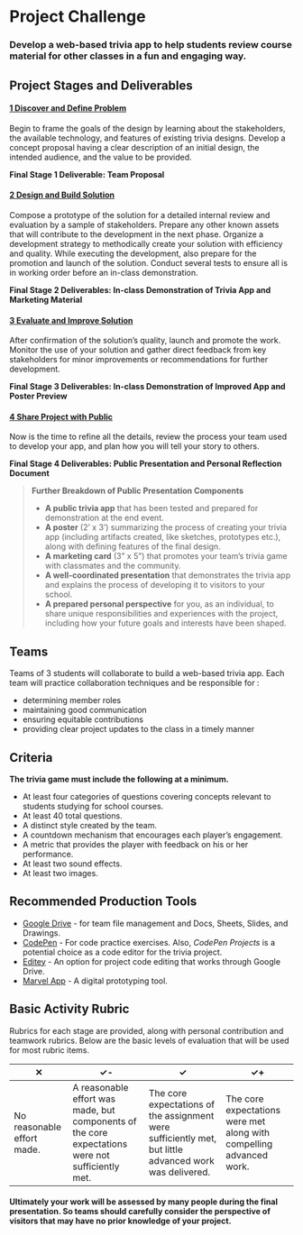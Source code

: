 # Project Challenge

### Develop a web-based trivia app to help students review course material for other classes in a fun and engaging way.

## Project Stages and Deliverables

#### [1 Discover and Define Problem](project-instructions/1-discover-and-define-a-problem.md)

Begin to frame the goals of the design by learning about the stakeholders, the available technology, and features of existing trivia designs. Develop a concept proposal having a clear description of an initial design, the intended audience, and the value to be provided.

**Final Stage 1 Deliverable: Team Proposal**

#### [2 Design and Build Solution](project-instructions/2-design-and-build-solution.md)

Compose a prototype of the solution for a detailed internal review and evaluation by a sample of stakeholders. Prepare any other known assets that will contribute to the development in the next phase. Organize a development strategy to methodically create your solution with efficiency and quality. While executing the development, also prepare for the promotion and launch of the solution. Conduct several tests to ensure all is in working order before an in-class demonstration.

**Final Stage 2 Deliverables: In-class Demonstration of Trivia App and Marketing Material**

#### [3 Evaluate and Improve Solution](project-instructions/3-evaluate-and-improve-solution.md)

After confirmation of the solution’s quality, launch and promote the work. Monitor the use of your solution and gather direct feedback from key stakeholders for minor improvements or recommendations for further development.

**Final Stage 3 Deliverables: In-class Demonstration of Improved App and Poster Preview**

#### [4 Share Project with Public](project-instructions/4-share-project-with-public.md)

Now is the time to refine all the details, review the process your team used to develop your app, and plan how you will tell your story to others.

**Final Stage 4 Deliverables: Public Presentation and Personal Reflection Document**

> **Further Breakdown of Public Presentation Components**
>
> * **A public trivia app** that has been tested and prepared for demonstration at the end event.
> * **A poster** \(2’ x 3’\) summarizing the process of creating your trivia app \(including artifacts created, like sketches, prototypes etc.\), along with defining features of the final design.
> * **A marketing card** \(3” x 5”\) that promotes your team’s trivia game with classmates and the community.
> * **A well-coordinated presentation** that demonstrates the trivia app and explains the process of developing it to visitors to your school.
> * **A prepared personal perspective** for you, as an individual, to share unique responsibilities and experiences with the project, including how your future goals and interests have been shaped.

## Teams

Teams of 3 students will collaborate to build a web-based trivia app. Each team will practice collaboration techniques and be responsible for :

* determining member roles
* maintaining good communication
* ensuring equitable contributions
* providing clear project updates to the class in a timely manner

## Criteria

**The trivia game must include the following at a minimum.**

* At least four categories of questions covering concepts relevant to students studying for school courses.
* At least 40 total questions.
* A distinct style created by the team.
* A countdown mechanism that encourages each player’s engagement.
* A metric that provides the player with feedback on his or her performance.
* At least two sound effects.
* At least two images.

## Recommended Production Tools

* [Google Drive](https://drive.google.com) - for team file management and Docs, Sheets, Slides, and Drawings.
* [CodePen](https://codepen.io) - For code practice exercises. Also, _CodePen Projects_ is a potential choice as a code editor for the trivia project.
* [Editey](https://editey.com) - An option for project code editing that works through Google Drive.
* [Marvel App](https://marvelapp.com) - A digital prototyping tool.

## Basic Activity Rubric

Rubrics for each stage are provided, along with personal contribution and teamwork rubrics. Below are the basic levels of evaluation that will be used for most rubric items.

| ✕ | ✓- | ✓ | ✓+ |
| --- | --- | --- | --- |
| No reasonable effort made. | A reasonable effort was made, but components of the core expectations were not sufficiently met. | The core expectations of the assignment were sufficiently met, but little advanced work was delivered. | The core expectations were met along with compelling advanced work. |

#### **Ultimately your work will be assessed by many people during the final presentation. So teams should carefully consider the perspective of visitors that may have no prior knowledge of your project.**

